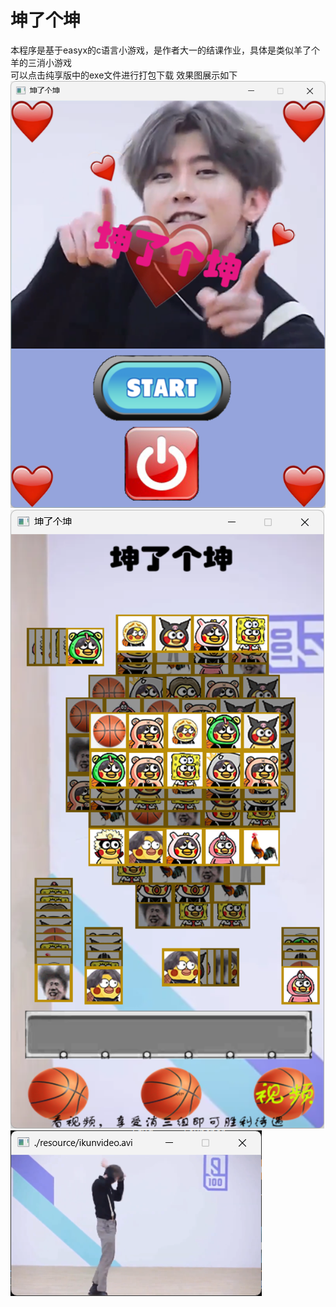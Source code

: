# 坤了个坤
本程序是基于easyx的c语言小游戏，是作者大一的结课作业，具体是类似羊了个羊的三消小游戏\
可以点击纯享版中的exe文件进行打包下载
效果图展示如下
![第一关](界面.png)
![第二关](第二关.png)
![广告](广告.png)
